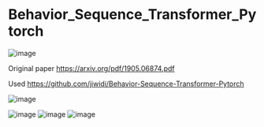 # Behavior_Sequence_Transformer_Pytorch

![image](https://user-images.githubusercontent.com/34160094/151710172-4b80e938-71f2-4101-8cd3-8b2b2f5d48cb.png)

Original paper https://arxiv.org/pdf/1905.06874.pdf

Used https://github.com/jiwidi/Behavior-Sequence-Transformer-Pytorch

![image](https://user-images.githubusercontent.com/34160094/151857695-b855f9c0-bdb2-4510-9b95-312ca1fc60a2.png)

![image](https://user-images.githubusercontent.com/34160094/151858350-185f9f60-507e-4e6d-b2cb-0ce0d0fc536e.png)
![image](https://user-images.githubusercontent.com/34160094/151860550-53c6cbc6-673d-46bd-bcb4-089ae08773e1.png)
![image](https://user-images.githubusercontent.com/34160094/151863862-bf39699b-9daf-49c1-a988-930962e92a19.png)






